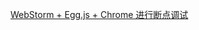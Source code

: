 [WebStorm + Egg.js + Chrome 进行断点调试](https://www.123si.org/ide/article/webstorm-egg-js-chrome-for-breakpoint-debugging/)
